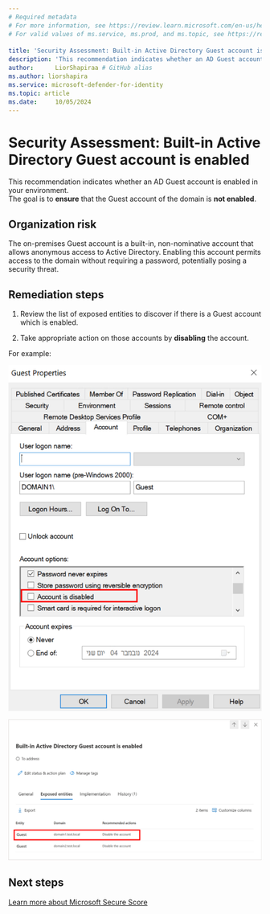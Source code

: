 ```yaml
---
# Required metadata
# For more information, see https://review.learn.microsoft.com/en-us/help/platform/learn-editor-add-metadata?branch=main
# For valid values of ms.service, ms.prod, and ms.topic, see https://review.learn.microsoft.com/en-us/help/platform/metadata-taxonomies?branch=main

title: 'Security Assessment: Built-in Active Directory Guest account is enabled'
description: 'This recommendation indicates whether an AD Guest account is enabled in your environment. The goal is to ensure that the Guest account of the domain is not enabled. '
author:      LiorShapiraa # GitHub alias
ms.author: liorshapira
ms.service: microsoft-defender-for-identity
ms.topic: article
ms.date:     10/05/2024
---
```


# Security Assessment: Built-in Active Directory Guest account is enabled

This recommendation indicates whether an AD Guest account is enabled in your environment.   
The goal is to **ensure** that the Guest account of the domain is **not enabled**. 

## Organization risk

The on-premises Guest account is a built-in, non-nominative account that allows anonymous access to Active Directory. Enabling this account permits access to the domain without requiring a password, potentially posing a security threat.

## Remediation steps

1. Review the list of exposed entities to discover if there is a Guest account which is enabled.  

1. Take appropriate action on those accounts by **disabling** the account.

For example:

![Screenshot showing guest account in AD.](media/built-in-active-directory-guest-account-is-enabled/guest-account.png)

![Screenshot showing security report.](media/built-in-active-directory-guest-account-is-enabled/security-report.png)

## Next steps

[Learn more about Microsoft Secure Score](/microsoft-365/security/defender/microsoft-secure-score)

